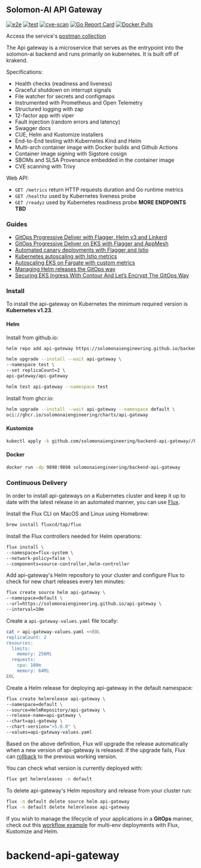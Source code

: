 ## Solomon-AI API Gateway

[![e2e](https://github.com/stefanprodan/podinfo/workflows/e2e/badge.svg)](https://github.com/stefanprodan/podinfo/blob/master/.github/workflows/e2e.yml)
[![test](https://github.com/stefanprodan/podinfo/workflows/test/badge.svg)](https://github.com/stefanprodan/podinfo/blob/master/.github/workflows/test.yml)
[![cve-scan](https://github.com/stefanprodan/podinfo/workflows/cve-scan/badge.svg)](https://github.com/stefanprodan/podinfo/blob/master/.github/workflows/cve-scan.yml)
[![Go Report Card](https://goreportcard.com/badge/github.com/stefanprodan/podinfo)](https://goreportcard.com/report/github.com/stefanprodan/podinfo)
[![Docker Pulls](https://img.shields.io/docker/pulls/stefanprodan/podinfo)](https://hub.docker.com/r/stefanprodan/podinfo)

Access the service's [postman collection](https://simfiny.postman.co/workspace/bedef41e-f5e6-4042-8577-06e7fd3bcb69/folder/4045899-ab4b7bed-2ff4-4e39-affa-d0ef1b594027)

The Api gateway is a microservice that serves as the entrypoint into the solomon-ai backend and
runs primarily on kubernetes. It is built off of krakend.

Specifications:

* Health checks (readiness and liveness)
* Graceful shutdown on interrupt signals
* File watcher for secrets and configmaps
* Instrumented with Prometheus and Open Telemetry
* Structured logging with zap 
* 12-factor app with viper
* Fault injection (random errors and latency)
* Swagger docs
* CUE, Helm and Kustomize installers
* End-to-End testing with Kubernetes Kind and Helm
* Multi-arch container image with Docker buildx and Github Actions
* Container image signing with Sigstore cosign
* SBOMs and SLSA Provenance embedded in the container image
* CVE scanning with Trivy

Web API:
* `GET /metrics` return HTTP requests duration and Go runtime metrics
* `GET /healthz` used by Kubernetes liveness probe
* `GET /readyz` used by Kubernetes readiness probe
__MORE ENDPOINTS TBD__


### Guides

* [GitOps Progressive Deliver with Flagger, Helm v3 and Linkerd](https://helm.workshop.flagger.dev/intro/)
* [GitOps Progressive Deliver on EKS with Flagger and AppMesh](https://eks.handson.flagger.dev/prerequisites/)
* [Automated canary deployments with Flagger and Istio](https://medium.com/google-cloud/automated-canary-deployments-with-flagger-and-istio-ac747827f9d1)
* [Kubernetes autoscaling with Istio metrics](https://medium.com/google-cloud/kubernetes-autoscaling-with-istio-metrics-76442253a45a)
* [Autoscaling EKS on Fargate with custom metrics](https://aws.amazon.com/blogs/containers/autoscaling-eks-on-fargate-with-custom-metrics/)
* [Managing Helm releases the GitOps way](https://medium.com/google-cloud/managing-helm-releases-the-gitops-way-207a6ac6ff0e)
* [Securing EKS Ingress With Contour And Let’s Encrypt The GitOps Way](https://aws.amazon.com/blogs/containers/securing-eks-ingress-contour-lets-encrypt-gitops/)

### Install

To install the api-gateway on Kubernetes the minimum required version is **Kubernetes v1.23**.

#### Helm

Install from github.io:

```bash
helm repo add api-gateway https://solomonaiengineering.github.io/backend-api-gateway

helm upgrade --install --wait api-gateway \
--namespace test \
--set replicaCount=2 \
api-gateway/api-gateway

helm test api-gateway --namespace test
```

Install from ghcr.io:

```bash
helm upgrade --install --wait api-gateway --namespace default \
oci://ghcr.io/solomonaiengineering/charts/api-gateway
```

#### Kustomize

```bash
kubectl apply -k github.com/solomonaiengineering/backend-api-gateway//kustomize
```

#### Docker

```bash
docker run -dp 9898:9898 solomonaiengineering/backend-api-gateway
```

### Continuous Delivery

In order to install api-gateways on a Kubernetes cluster and keep it up to date with the latest
release in an automated manner, you can use [Flux](https://fluxcd.io).

Install the Flux CLI on MacOS and Linux using Homebrew:

```sh
brew install fluxcd/tap/flux
```

Install the Flux controllers needed for Helm operations:

```sh
flux install \
--namespace=flux-system \
--network-policy=false \
--components=source-controller,helm-controller
```

Add api-gateway's Helm repository to your cluster and
configure Flux to check for new chart releases every ten minutes:

```sh
flux create source helm api-gateway \
--namespace=default \
--url=https://solomonaiengineering.github.io/api-gateway \
--interval=10m
```

Create a `api-gateway-values.yaml` file locally:

```sh
cat > api-gateway-values.yaml <<EOL
replicaCount: 2
resources:
  limits:
    memory: 256Mi
  requests:
    cpu: 100m
    memory: 64Mi
EOL
```

Create a Helm release for deploying api-gateway in the default namespace:

```sh
flux create helmrelease api-gateway \
--namespace=default \
--source=HelmRepository/api-gateway \
--release-name=api-gateway \
--chart=api-gateway \
--chart-version=">5.0.0" \
--values=api-gateway-values.yaml
```

Based on the above definition, Flux will upgrade the release automatically
when a new version of api-gateway is released. If the upgrade fails, Flux
can [rollback](https://toolkit.fluxcd.io/components/helm/helmreleases/#configuring-failure-remediation)
to the previous working version.

You can check what version is currently deployed with:

```sh
flux get helmreleases -n default
```

To delete api-gateway's Helm repository and release from your cluster run:

```sh
flux -n default delete source helm api-gateway
flux -n default delete helmrelease api-gateway
```

If you wish to manage the lifecycle of your applications in a **GitOps** manner, check out
this [workflow example](https://github.com/fluxcd/flux2-kustomize-helm-example)
for multi-env deployments with Flux, Kustomize and Helm.
# backend-api-gateway
